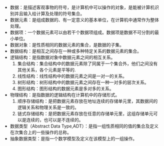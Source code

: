 - 数据：是描述客观事物的符号，是计算机中可以操作的对象，是能被计算机识别并且输入给计算及处理的符号集合。
- 数据元素：是组成数据的、有一定意义的基本单位，在计算机中通常作为整体处理。
- 数据项：一个数据元素可以由若干个数据项组成。数据项是数据不可分割的最小单位。
- 数据对象：是性质相同的数据元素的集合，是数据的子集。
- 数据结构：是相互之间存在一种或多种特定关系的数据元素的集合。
- 逻辑结构：是指数据对象中数据元素之间的相互关系。
  1. 集合结构：集合结构中的数据元素除了同属于一个集合外，他们之间没有其他关系，各个元素是平等的.
  2. 线性结构：线性结构中的数据元素之间是一对一的关系。
  3. 树形结构：树形结构中的数据元素之间存在一种一对多的层次关系。
  4. 图形结构：图形结构的数据元素是多对多的关系。
- 物理结构：是指数据的逻辑结构在计算机中的存储形式。
  1. 顺序存储结构：是把数据元素存放在地址连续的存储单元里，其数据间的逻辑关系和物理关系是一致的。
  2. 链式存储结构：是把数据元素存放在任意的存储单元里，这组存储单元可以是连续的，也可以是不连续的。
- 数据类型（Abstract Data Type,ADT）：是指一组性质相同的值的集合及定义在次集合上的一些操作的总称。
- 抽象数据类型：是指一个数学模型及定义在该模型上的一组操作。    

